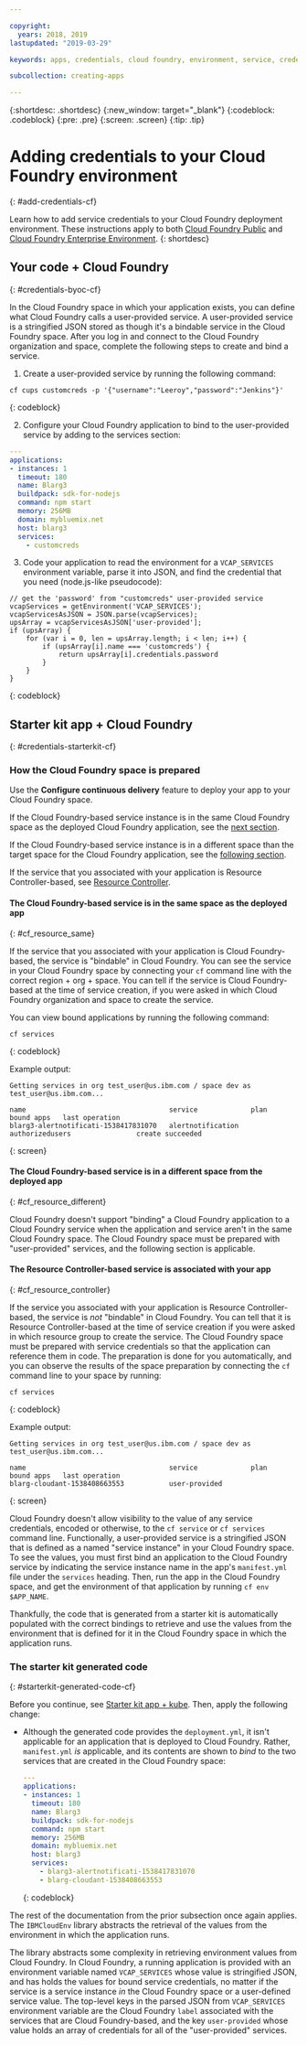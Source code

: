 ```yaml
---

copyright:
  years: 2018, 2019
lastupdated: "2019-03-29"

keywords: apps, credentials, cloud foundry, environment, service, credential, vcap_services

subcollection: creating-apps

---
```


{:shortdesc: .shortdesc}
{:new_window: target="_blank"}
{:codeblock: .codeblock}
{:pre: .pre}
{:screen: .screen}
{:tip: .tip}

# Adding credentials to your Cloud Foundry environment
{: #add-credentials-cf}

Learn how to add service credentials to your Cloud Foundry deployment environment. These instructions apply to both [Cloud Foundry Public](/docs/cloud-foundry-public?topic=cloud-foundry-public-about-cf) and [Cloud Foundry Enterprise Environment](/docs/cloud-foundry-public?topic=cloud-foundry-public-cfee).
{: shortdesc}

## Your code + Cloud Foundry
{: #credentials-byoc-cf}

In the Cloud Foundry space in which your application exists, you can define what Cloud Foundry calls a user-provided service. A user-provided service is a stringified JSON stored as though it's a bindable service in the Cloud Foundry space. After you log in and connect to the Cloud Foundry organization and space, complete the following steps to create and bind a service.

1. Create a user-provided service by running the following command:
  ```console
  cf cups customcreds -p '{"username":"Leeroy","password":"Jenkins"}'
  ```
  {: codeblock}

2. Configure your Cloud Foundry application to bind to the user-provided service by adding to the services section:
  ```yaml
  ---
  applications:
  - instances: 1
    timeout: 180
    name: Blarg3
    buildpack: sdk-for-nodejs
    command: npm start
    memory: 256MB
    domain: mybluemix.net
    host: blarg3
    services:
      - customcreds
  ```

3. Code your application to read the environment for a `VCAP_SERVICES` environment variable, parse it into JSON, and find the credential that you need (node.js-like pseudocode):
  ```
  // get the 'password' from "customcreds" user-provided service
  vcapServices = getEnvironment('VCAP_SERVICES');
  vcapServicesAsJSON = JSON.parse(vcapServices);
  upsArray = vcapServicesAsJSON['user-provided'];
  if (upsArray) {
      for (var i = 0, len = upsArray.length; i < len; i++) {
          if (upsArray[i].name === 'customcreds') {
              return upsArray[i].credentials.password
          }
      }
  }
  ```
{: codeblock}


## Starter kit app + Cloud Foundry
{: #credentials-starterkit-cf}

### How the Cloud Foundry space is prepared

Use the **Configure continuous delivery** feature to deploy your app to your Cloud Foundry space.

If the Cloud Foundry-based service instance is in the same Cloud Foundry space as the deployed Cloud Foundry application, see the [next section](/docs/apps?topic=creating-apps-add-credentials-cf).

If the Cloud Foundry-based service instance is in a different space than the target space for the Cloud Foundry application, see the [following section](/docs/apps?topic=creating-apps-add-credentials-cf#cf_resource_different).

If the service that you associated with your application is Resource Controller-based, see [Resource Controller](/docs/apps?topic=creating-apps-add-credentials-cf#cf_resource_controller).

#### The Cloud Foundry-based service is in the same space as the deployed app
{: #cf_resource_same}

If the service that you associated with your application is Cloud Foundry-based, the service is "bindable" in Cloud Foundry. You can see the service in your Cloud Foundry space by connecting your `cf` command line with the correct region + org + space. You can tell if the service is Cloud Foundry-based at the time of service creation, if you were asked in which Cloud Foundry organization and space to create the service.

You can view bound applications by running the following command:
```console
cf services
```
{: codeblock}

Example output:
```
Getting services in org test_user@us.ibm.com / space dev as test_user@us.ibm.com...

name                                   service             plan              bound apps   last operation
blarg3-alertnotificati-1538417831070   alertnotification   authorizedusers                create succeeded
```
{: screen}

#### The Cloud Foundry-based service is in a different space from the deployed app
{: #cf_resource_different}

Cloud Foundry doesn't support "binding" a Cloud Foundry application to a Cloud Foundry service when the application and service aren't in the same Cloud Foundry space. The Cloud Foundry space must be prepared with "user-provided" services, and the following section is applicable.

#### The Resource Controller-based service is associated with your app
{: #cf_resource_controller}

If the service you associated with your application is Resource Controller-based, the service is _not_ "bindable" in Cloud Foundry. You can tell that it is Resource Controller-based at the time of service creation if you were asked in which resource group to create the service. The Cloud Foundry space must be prepared with service credentials so that the application can reference them in code. The preparation is done for you automatically, and you can observe the results of the space preparation by connecting the `cf` command line to your space by running:
```console
cf services
```
{: codeblock}

Example output:
```
Getting services in org test_user@us.ibm.com / space dev as test_user@us.ibm.com...

name                                   service             plan              bound apps   last operation
blarg-cloudant-1538408663553           user-provided
```
{: screen}

Cloud Foundry doesn't allow visibility to the value of any service credentials, encoded or otherwise, to the `cf service` or `cf services` command line. Functionally, a user-provided service is a stringified JSON that is defined as a named "service instance" in your Cloud Foundry space. To see the values, you must first bind an application to the Cloud Foundry service by indicating the service instance name in the app's `manifest.yml` file under the `services` heading. Then, run the app in the Cloud Foundry space, and get the environment of that application by running `cf env $APP_NAME`.

Thankfully, the code that is generated from a starter kit is automatically populated with the correct bindings to retrieve and use the values from the environment that is defined for it in the Cloud Foundry space in which the application runs.

### The starter kit generated code
{: #starterkit-generated-code-cf}

Before you continue, see [Starter kit app + kube](/docs/apps?topic=creating-apps-add-credentials-kube#credentials-starterkit-kube-gencode). Then, apply the following change:

* Although the generated code provides the `deployment.yml`, it isn't applicable for an application that is deployed to Cloud Foundry. Rather, `manifest.yml` _is_ applicable, and its contents are shown to _bind_ to the two services that are created in the Cloud Foundry space:
  ```yaml
  ---
  applications:
  - instances: 1
    timeout: 180
    name: Blarg3
    buildpack: sdk-for-nodejs
    command: npm start
    memory: 256MB
    domain: mybluemix.net
    host: blarg3
    services:
      - blarg3-alertnotificati-1538417831070
      - blarg-cloudant-1538408663553
  ```
  {: codeblock}

The rest of the documentation from the prior subsection once again applies. The `IBMCloudEnv` library abstracts the retrieval of the values from the environment in which the application runs.

The library abstracts some complexity in retrieving environment values from Cloud Foundry. In Cloud Foundry, a running application is provided with an environment variable named `VCAP_SERVICES` whose value is stringified JSON, and has holds the values for bound service credentials, no matter if the service is a service instance _in_ the Cloud Foundry space or a user-defined service value. The top-level keys in the parsed JSON from `VCAP_SERVICES` environment variable are the Cloud Foundry `label` associated with the services that are Cloud Foundry-based, and the key `user-provided` whose value holds an array of credentials for all of the "user-provided" services.